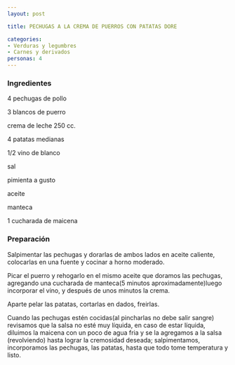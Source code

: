 ```yaml
---
layout: post

title: PECHUGAS A LA CREMA DE PUERROS CON PATATAS DORE

categories:
- Verduras y legumbres
- Carnes y derivados
personas: 4 
---
```

<h3>Ingredientes</h3>
4 pechugas de pollo

3 blancos de puerro

crema de leche 250 cc.

4 patatas medianas

1/2 vino de blanco

sal

pimienta a gusto

aceite

manteca

1 cucharada de maicena

<h3>Preparación</h3>
Salpimentar las pechugas y dorarlas de ambos lados en aceite caliente, colocarlas en una fuente y cocinar a horno moderado.

Picar el puerro y rehogarlo en el mismo aceite que doramos las pechugas, agregando una cucharada de manteca(5 minutos aproximadamente)luego incorporar el vino, y después de unos minutos la crema.

Aparte pelar las patatas, cortarlas en dados, freirlas.

Cuando las pechugas estén cocidas(al pincharlas no debe salir sangre) revisamos que la salsa no esté muy líquida, en caso de estar líquida, diluimos la maicena con un poco de agua fria y se la agregamos a la salsa (revolviendo) hasta lograr la cremosidad deseada; salpimentamos, incorporamos las pechugas, las patatas, hasta que todo tome temperatura y listo.
